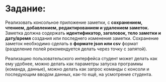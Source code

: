 # Задание: 
Реализовать консольное приложение заметки, с **сохранением, чтением, добавлением, редактированием и удалением заметок.**
Заметка должна содержать **идентификатор, заголовок, тело заметки и дату/время** создания или последнего изменения заметки.
Сохранение заметок необходимо сделать в **формате json или csv** формат (разделение полей рекомендуется делать через точку с запятой).

Реализацию пользовательского интерфейса студент может делать как ему удобнее,
можно делать как параметры запуска программы (команда, данные),
можно делать как запрос команды с консоли и последующим вводом данных, как-то ещё, на усмотрение студента.